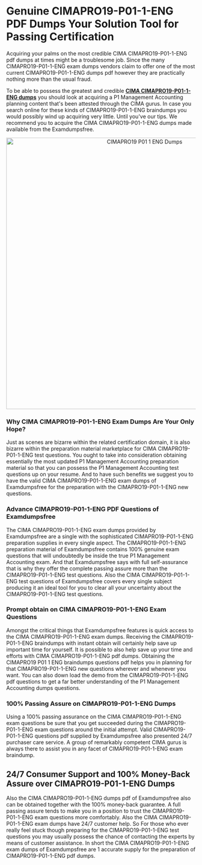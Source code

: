 <h1>Genuine CIMAPRO19-P01-1-ENG PDF Dumps Your Solution Tool for Passing Certification</h1>
<p>Acquiring your palms on the most credible CIMA CIMAPRO19-P01-1-ENG pdf dumps at times might be a troublesome job. Since the many CIMAPRO19-P01-1-ENG exam dumps vendors claim to offer one of the most current CIMAPRO19-P01-1-ENG dumps pdf however they are practically nothing more than the usual fraud.</p>
<p>To be able to possess the greatest and credible <strong><a href="https://examdumpsfree.com/CIMAPRO19-P01-1-ENG-exam-dumps">CIMA CIMAPRO19-P01-1-ENG dumps</a></strong> you should look at acquiring a P1 Management Accounting planning content that's been attested through the CIMA gurus. In case you search online for these kinds of CIMAPRO19-P01-1-ENG braindumps you would possibly wind up acquiring very little. Until you've our tips. We recommend you to acquire the CIMA CIMAPRO19-P01-1-ENG dumps made available from the Examdumpsfree.</p>
<p style="text-align: center;"><a href="https://examdumpsfree.com/CIMAPRO19-P01-1-ENG-exam-dumps"><img src="https://i.ibb.co/yV3fvNg/Exam-Dumps-Free.png" alt="CIMAPRO19 P01 1 ENG Dumps" width="720" /></a></p>
<h3>Why CIMA CIMAPRO19-P01-1-ENG Exam Dumps Are Your Only Hope?</h3>
<p>Just as scenes are bizarre within the related certification domain, it is also bizarre within the preparation material marketplace for CIMA CIMAPRO19-P01-1-ENG test questions. You ought to take into consideration obtaining essentially the most updated P1 Management Accounting preparation material so that you can possess the P1 Management Accounting test questions up on your resume. And to have such benefits we suggest you to have the valid CIMA CIMAPRO19-P01-1-ENG exam dumps of Examdumpsfree for the preparation with the CIMAPRO19-P01-1-ENG new questions.</p>
<h3><strong>Advance CIMAPRO19-P01-1-ENG PDF Questions of Examdumpsfree</strong></h3>
<p>The CIMA CIMAPRO19-P01-1-ENG exam dumps provided by Examdumpsfree are a single with the sophisticated CIMAPRO19-P01-1-ENG preparation supplies in every single aspect. The CIMAPRO19-P01-1-ENG preparation material of Examdumpsfree contains 100% genuine exam questions that will undoubtedly be inside the true P1 Management Accounting exam. And that Examdumpsfree says with full self-assurance that is why they offer the complete passing assure more than the CIMAPRO19-P01-1-ENG test questions. Also the CIMA CIMAPRO19-P01-1-ENG test questions of Examdumpsfree covers every single subject producing it an ideal tool for you to clear all your uncertainty about the CIMAPRO19-P01-1-ENG test questions.</p>
<h3><strong>Prompt obtain on CIMA CIMAPRO19-P01-1-ENG Exam Questions</strong></h3>
<p>Amongst the critical things that Examdumpsfree features is quick access to the CIMA CIMAPRO19-P01-1-ENG exam dumps. Receiving the CIMAPRO19-P01-1-ENG braindumps with instant obtain will certainly help save up important time for yourself. It is possible to also help save up your time and efforts with CIMA CIMAPRO19-P01-1-ENG pdf dumps. Obtaining the CIMAPRO19 P01 1 ENG braindumps questions pdf helps you in planning for that CIMAPRO19-P01-1-ENG new questions wherever and whenever you want. You can also down load the demo from the CIMAPRO19-P01-1-ENG pdf questions to get a far better understanding of the P1 Management Accounting dumps questions.</p>
<h3><strong>100% Passing Assure on CIMAPRO19-P01-1-ENG Dumps</strong></h3>
<p>Using a 100% passing assurance on the CIMA CIMAPRO19-P01-1-ENG exam questions be sure that you get succeeded during the CIMAPRO19-P01-1-ENG exam questions around the initial attempt. Valid CIMAPRO19-P01-1-ENG questions pdf supplied by Examdumpsfree also presented 24/7 purchaser care service. A group of remarkably competent CIMA gurus is always there to assist you in any facet of CIMAPRO19-P01-1-ENG exam braindump.</p>
<h2><strong>24/7 Consumer Support and 100% Money-Back Assure over CIMAPRO19-P01-1-ENG Dumps</strong></h2>
<p>Also the CIMA CIMAPRO19-P01-1-ENG dumps pdf of Examdumpsfree also can be obtained together with the 100% money-back guarantee. A full passing assure tends to make you in a position to trust the CIMAPRO19-P01-1-ENG exam questions more comfortably. Also the CIMA CIMAPRO19-P01-1-ENG exam dumps have 24/7 customer help. So For those who ever really feel stuck though preparing for the CIMAPRO19-P01-1-ENG test questions you may usually possess the chance of contacting the experts by means of customer assistance. In short the CIMA CIMAPRO19-P01-1-ENG exam dumps of Examdumpsfree are 1 accurate supply for the preparation of CIMAPRO19-P01-1-ENG pdf dumps.</p>
<h3>&nbsp;</h3>
<h3>&nbsp;</h3>
